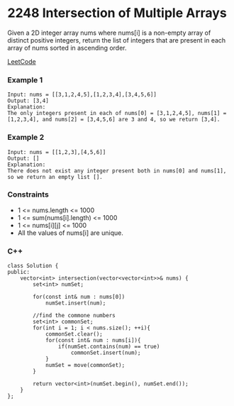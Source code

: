 # 2248 Intersection of Multiple Arrays

Given a 2D integer array nums where nums[i] is a non-empty array of distinct positive integers, return the list of integers that are present in each array of nums sorted in ascending order.
 
[LeetCode](https://leetcode.cn/problems/intersection-of-multiple-arrays/)


### Example 1

```
Input: nums = [[3,1,2,4,5],[1,2,3,4],[3,4,5,6]]
Output: [3,4]
Explanation: 
The only integers present in each of nums[0] = [3,1,2,4,5], nums[1] = [1,2,3,4], and nums[2] = [3,4,5,6] are 3 and 4, so we return [3,4].
```

### Example 2

```
Input: nums = [[1,2,3],[4,5,6]]
Output: []
Explanation: 
There does not exist any integer present both in nums[0] and nums[1], so we return an empty list [].
```

### Constraints

* 1 <= nums.length <= 1000
* 1 <= sum(nums[i].length) <= 1000
* 1 <= nums[i][j] <= 1000
* All the values of nums[i] are unique.

### C++ 

```
class Solution {
public:
    vector<int> intersection(vector<vector<int>>& nums) {
        set<int> numSet;

        for(const int& num : nums[0])
            numSet.insert(num);

        //find the commone numbers
        set<int> commonSet;
        for(int i = 1; i < nums.size(); ++i){
            commonSet.clear();
            for(const int& num : nums[i]){
                if(numSet.contains(num) == true)
                    commonSet.insert(num);
            }
            numSet = move(commonSet);
        }

        return vector<int>(numSet.begin(), numSet.end());
    }
};
```
